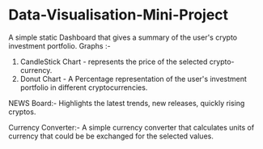# Data-Visualisation-Mini-Project
A simple static Dashboard that gives a summary of the user's crypto investment portfolio.
Graphs :-
  1. CandleStick Chart - represents the price of the selected crypto-currency.
  2. Donut Chart - A Percentage representation of the user's investment portfolio in different cryptocurrencies.
  
NEWS Board:-
  Highlights the latest trends, new releases, quickly rising cryptos.
  
Currency Converter:-
  A simple currency converter that calculates units of currency that could be be exchanged for the selected values.
